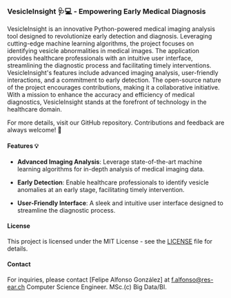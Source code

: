 ### VesicleInsight 🩺💻 - Empowering Early Medical Diagnosis

VesicleInsight is an innovative Python-powered medical imaging analysis tool designed to revolutionize early detection and diagnosis. Leveraging cutting-edge machine learning algorithms, the project focuses on identifying vesicle abnormalities in medical images. The application provides healthcare professionals with an intuitive user interface, streamlining the diagnostic process and facilitating timely interventions. VesicleInsight's features include advanced imaging analysis, user-friendly interactions, and a commitment to early detection. The open-source nature of the project encourages contributions, making it a collaborative initiative. With a mission to enhance the accuracy and efficiency of medical diagnostics, VesicleInsight stands at the forefront of technology in the healthcare domain.

For more details, visit our GitHub repository. Contributions and feedback are always welcome! 🚀

#### Features 💡

- **Advanced Imaging Analysis**: Leverage state-of-the-art machine learning algorithms for in-depth analysis of medical imaging data.
  
- **Early Detection**: Enable healthcare professionals to identify vesicle anomalies at an early stage, facilitating timely intervention.

- **User-Friendly Interface**: A sleek and intuitive user interface designed to streamline the diagnostic process.

#### License

This project is licensed under the MIT License - see the [LICENSE](LICENSE) file for details.

#### Contact

For inquiries, please contact [Felipe Alfonso González] at [f.alfonso@res-ear.ch](mailto:f.alfonso@res-ear.ch) Computer Science Engineer. MSc.(c) Big Data/BI.
